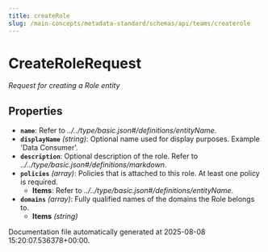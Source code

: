 ```yaml
---
title: createRole
slug: /main-concepts/metadata-standard/schemas/api/teams/createrole
---
```


# CreateRoleRequest

*Request for creating a Role entity*

## Properties

- **`name`**: Refer to *../../type/basic.json#/definitions/entityName*.
- **`displayName`** *(string)*: Optional name used for display purposes. Example 'Data Consumer'.
- **`description`**: Optional description of the role. Refer to *../../type/basic.json#/definitions/markdown*.
- **`policies`** *(array)*: Policies that is attached to this role. At least one policy is required.
  - **Items**: Refer to *../../type/basic.json#/definitions/entityName*.
- **`domains`** *(array)*: Fully qualified names of the domains the Role belongs to.
  - **Items** *(string)*


Documentation file automatically generated at 2025-08-08 15:20:07.536378+00:00.
